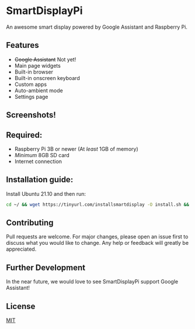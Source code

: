 # SmartDisplayPi
An awesome smart display powered by Google Assistant and Raspberry Pi.
## Features

* <s>Google Assistant</s> Not yet!
* Main page widgets
* Built-in browser
* Built-in onscreen keyboard
* Custom apps
* Auto-ambient mode
* Settings page

## Screenshots!

## Required:
* Raspberry Pi 3B or newer (At *least* 1GB of memory)
* *Minimum* 8GB SD card
* Internet connection

## Installation guide:
Install Ubuntu 21.10 and then run:
```bash
cd ~/ && wget https://tinyurl.com/installsmartdisplay -O install.sh && chmod +x install.sh && ./install.sh
```

## Contributing
Pull requests are welcome. For major changes, please open an issue first to discuss what you would like to change. Any help or feedback will greatly be appreciated.

## Further Development
In the near future, we would love to see SmartDisplayPi support Google Assistant!
## License
[MIT](https://choosealicense.com/licenses/mit/)
